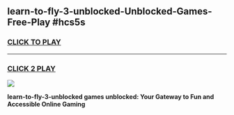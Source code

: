 
## learn-to-fly-3-unblocked-Unblocked-Games-Free-Play #hcs5s
<h3>
<a href="https://us.freeplayer.one?title=learn-to-fly-3-unblocked&ref=9M">CLICK TO PLAY</a></h3>
<hr>

<h3>
<a href="https://us.freeplayer.one?title=learn-to-fly-3-unblocked&ref=9M">CLICK 2 PLAY</a>
  
</h3>

<a href="https://us.freeplayer.one?title=learn-to-fly-3-unblocked&ref=9M"><img src="https://clearcache.store/games.png"></a>


**learn-to-fly-3-unblocked games unblocked: Your Gateway to Fun and Accessible Online Gaming**
